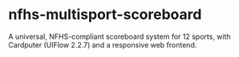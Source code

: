 # nfhs-multisport-scoreboard
A universal, NFHS-compliant scoreboard system for 12 sports, with Cardputer (UIFlow 2.2.7) and a responsive web frontend.
